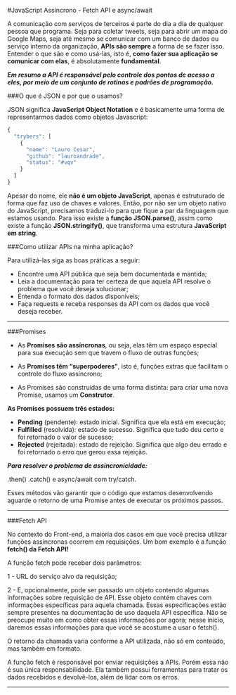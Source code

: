 #JavaScript Assíncrono - Fetch API e async/await

A comunicação com serviços de terceiros é parte do dia a dia de qualquer pessoa que programa. Seja para coletar tweets, seja para abrir um mapa do Google Maps, seja até mesmo se comunicar com um banco de dados ou serviço interno da organização, **APIs são sempre** a forma de se fazer isso. Entender o que são e como usá-las, isto é, **como fazer sua aplicação se comunicar com elas**, é absolutamente **fundamental**.

***Em resumo a API é responsável pelo controle dos pontos de acesso a eles, por meio de um conjunto de rotinas e padrões de programação.***

###O que é JSON e por que o usamos?

JSON significa **JavaScript Object Notation** e é basicamente uma forma de representarmos dados como objetos Javascript:

``` javaScript
{
  "trybers": [
    {
      "name": "Lauro Cesar",
      "github": "lauroandrade",
      "status": "#vqv"
    }
  ]
}
```

Apesar do nome, ele **não é um objeto JavaScript**, apenas é estruturado de forma que faz uso de chaves e valores. Então, por não ser um objeto nativo do JavaScript, precisamos traduzi-lo para que fique a par da linguagem que estamos usando. Para isso existe a **função JSON.parse()**, assim como existe a função **JSON.stringify()**, que transforma uma estrutura **JavaScript em string**.

###Como utilizar APIs na minha aplicação?

Para utilizá-las siga as boas práticas a seguir:

- Encontre uma API pública que seja bem documentada e mantida;
- Leia a documentação para ter certeza de que aquela API resolve o problema que você deseja solucionar;
- Entenda o formato dos dados disponíveis;
- Faça requests e receba responses da API com os dados que você deseja receber.

***

###Promises

- As **Promises são assíncronas**, ou seja, elas têm um espaço especial para sua execução sem que travem o fluxo de outras funções;

- As **Promises têm “superpoderes”**, isto é, funções extras que facilitam o controle do fluxo assíncrono;

- As Promises são construídas de uma forma distinta: para criar uma nova Promise, usamos um **Construtor**.

**As Promises possuem três estados:**

- **Pending** (pendente): estado inicial. Significa que ela está em execução;
- **Fulfilled** (resolvida): estado de sucesso. Significa que tudo deu certo e foi retornado o valor de sucesso;
- **Rejected** (rejeitada): estado de rejeição. Significa que algo deu errado e foi retornado o erro que gerou essa rejeição.



***Para resolver o problema de assincronicidade:***

.then() .catch() e async/await com try/catch.

Esses métodos vão garantir que o código que estamos desenvolvendo aguarde o retorno de uma Promise antes de executar os próximos passos.

***

###Fetch API

No contexto do Front-end, a maioria dos casos em que você precisa utilizar funções assíncronas ocorrem em requisições.
Um bom exemplo é a função **fetch() da Fetch API!**

A função fetch pode receber dois parâmetros:

1 - URL do serviço alvo da requisição;

2 - E, opcionalmente, pode ser passado um objeto contendo algumas informações sobre requisição de API. Esse objeto contém chaves com informações específicas para aquela chamada. Essas especificações estão sempre presentes na documentação de uso daquela API específica. Não se preocupe muito em como obter essas informações por agora; nesse início, daremos essas informações para que você se acostume a usar o fetch().

O retorno da chamada varia conforme a API utilizada, não só em conteúdo, mas também em formato.

A função fetch é responsável por enviar requisições a APIs. Porém essa não é sua única responsabilidade. Ela também possui ferramentas para tratar os dados recebidos e devolvê-los, além de lidar com os erros.

***
